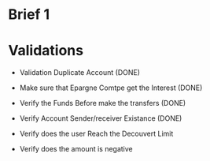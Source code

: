 # Brief 1


# Validations

* Validation Duplicate Account  (DONE) 
* Make sure that Epargne Comtpe get the Interest (DONE)
* Verify the Funds Before make the transfers (DONE)
* Verify Account Sender/receiver Existance (DONE)


* Verify does the user Reach the Decouvert Limit 
* Verify does the amount is negative 